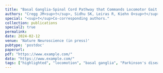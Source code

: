 ```yaml
---
title: "Basal Ganglia-Spinal Cord Pathway that Commands Locomotor Gait Asymmetries in Mice"
authors: "Cregg JM<sup>†</sup>, Sidhu SK, Leiras R, Kiehn O<sup>†</sup>"
special: "<sup>†</sup>Co-corresponding authors."
collection: publications
special2: true
permalink:
date: 2024-02-12
venue: 'Nature Neuroscience (in press)'
pubtype: 'postdoc'
paperurl: 
pdf: "https://www.example.com/"
data: "https://www.example.com/"
tags: ["highlighted", "locomotion", "basal ganglia", "Parkinson's disease"]
---
```

